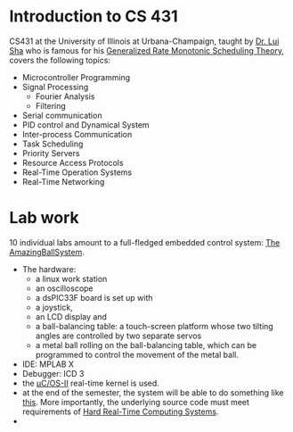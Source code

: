 # Introduction to CS 431
CS431 at the University of Illinois at Urbana-Champaign, taught by [Dr. Lui Sha](http://cs.illinois.edu/directory/profile/lrs) who is famous for his [Generalized Rate Monotonic Scheduling Theory](http://ieeexplore.ieee.org/xpl/login.jsp?tp=&arnumber=259427&url=http%3A%2F%2Fieeexplore.ieee.org%2Fxpls%2Fabs_all.jsp%3Farnumber%3D259427), covers the following topics:
* Microcontroller Programming
* Signal Processing
  * Fourier Analysis
  * Filtering
* Serial communication
* PID control and Dynamical System
* Inter-process Communication
* Task Scheduling
* Priority Servers
* Resource Access Protocols
* Real-Time Operation Systems
* Real-Time Networking

# Lab work
10 individual labs amount to a full-fledged embedded control system: [The AmazingBallSystem]().
* The hardware: 
  * a linux work station
  * an oscilloscope
  * a dsPIC33F board is set up with 
  * a joystick, 
  * an LCD display and 
  * a ball-balancing table: a touch-screen platform whose two tilting angles are controlled by two separate servos
  * a metal ball rolling on the ball-balancing table, which can be programmed to control the movement of the metal ball.
* IDE: MPLAB X
* Debugger: ICD 3
* the [μC/OS-II](http://micrium.com/rtos/ucosii/overview/) real-time kernel is used.
* at the end of the semester, the system will be able to do something like [this](). More importantly, the underlying source code must meet requirements of [Hard Real-Time Computing Systems](http://www.amazon.com/Hard-Real-Time-Computing-Systems-Applications/dp/1461406757/ref=sr_1_1?ie=UTF8&qid=1449008254&sr=8-1&keywords=hard+realtime+computing+system).
* 
